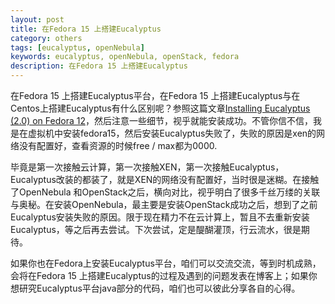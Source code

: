 ```yaml
---
layout: post
title: 在Fedora 15 上搭建Eucalyptus
category: others
tags: [eucalyptus, openNebula]
keywords: eucalyptus, openNebula, openStack, fedora
description: 在Fedora 15 上搭建Eucalyptus
---
```

<p><div class="pic"><img src="http://open.eucalyptus.com/themes/eucalyptus/img/eucalyptus_logo_awh.png" alt="" /></div>
在Fedora 15 上搭建Eucalyptus平台，在Fedora 15 上搭建Eucalyptus与在Centos上搭建Eucalyptus有什么区别呢？参照这篇文章<a href="http://open.eucalyptus.com/wiki/EucalyptusInstallationFedora_v2.0" target="_blank">Installing Eucalyptus (2.0) on Fedora 12</a>，然后注意一些细节，视乎就能安装成功。不管你信不信，我是在虚拟机中安装fedora15，然后安装Eucalyptus失败了，失败的原因是xen的网络没有配置好，查看资源的时候free / max都为0000.</p>

<p>毕竟是第一次接触云计算，第一次接触XEN，第一次接触Eucalyptus，Eucalyptus改装的都装了，就是XEN的网络没有配置好，当时很是迷糊。在接触了OpenNebula 和OpenStack之后，横向对比，视乎明白了很多千丝万缕的关联与奥秘。在安装OpenNebula，最主要是安装OpenStack成功之后，想到了之前Eucalyptus安装失败的原因。限于现在精力不在云计算上，暂且不去重新安装Eucalyptus，等之后再去尝试。下次尝试，定是醍醐灌顶，行云流水，很是期待。</p>

<p>如果你也在Fedora上安装Eucalyptus平台，咱们可以交流交流，等到时机成熟，会将在Fedora 15 上搭建Eucalyptus的过程及遇到的问题发表在博客上；如果你想研究Eucalyptus平台java部分的代码，咱们也可以彼此分享各自的心得。</p>

<p></p>
